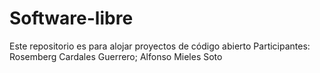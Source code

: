 # Software-libre
Este repositorio es para alojar proyectos de código abierto 
Participantes: Rosemberg Cardales Guerrero;
Alfonso Mieles Soto
